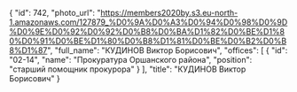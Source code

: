 {
    "id": 742,
    "photo_url": "https://members2020by.s3.eu-north-1.amazonaws.com/127879_%D0%9A%D0%A3%D0%94%D0%98%D0%9D%D0%9E%D0%92%D0%92%D0%B8%D0%BA%D1%82%D0%BE%D1%80%D0%91%D0%BE%D1%80%D0%B8%D1%81%D0%BE%D0%B2%D0%B8%D1%87",
    "full_name": "КУДИНОВ Виктор Борисович",
    "offices": [
        {
            "id": "02-14",
            "name": "Прокуратура Оршанского района",
            "position": "старший помощник прокурора"
        }
    ],
    "title": "КУДИНОВ Виктор Борисович"
}